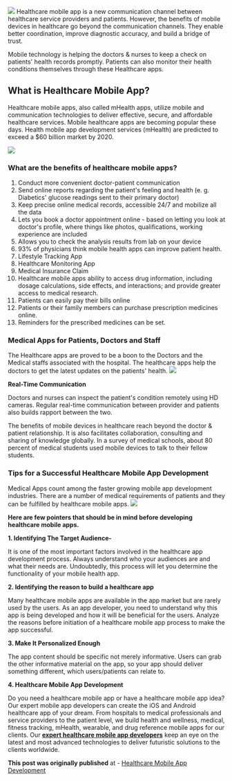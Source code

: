 ![](https://images.viblo.asia/90853805-10ec-49ae-a490-e997cd7cecbf.gif)
Healthcare mobile app is a new communication channel between healthcare service providers and patients. However, the benefits of mobile devices in healthcare go beyond the communication channels. They enable better coordination, improve diagnostic accuracy, and build a bridge of trust.

Mobile technology is helping the doctors & nurses to keep a check on patients' health records promptly. Patients can also monitor their health conditions themselves through these Healthcare apps.

## What is Healthcare Mobile App?

Healthcare mobile apps, also called mHealth apps, utilize mobile and communication technologies to deliver effective, secure, and affordable healthcare services. Mobile healthcare apps are becoming popular these days. Health mobile app development services (mHealth) are predicted to exceed a $60 billion market by 2020.

![](https://images.viblo.asia/f3ffa584-6900-4579-b389-08ec298a63a5.jpg)

### What are the benefits of healthcare mobile apps?

1. Conduct more convenient doctor-patient communication
2. Send online reports regarding the patient's feeling and health (e. g. Diabetics' glucose readings sent to their primary doctor)
3. Keep precise online medical records, accessible 24/7 and mobilize all the data
4. Lets you book a doctor appointment online - based on letting you look at doctor's profile, where things like photos, qualifications, working experience are included
5. Allows you to check the analysis results from lab on your device
6. 93% of physicians think mobile health apps can improve patient health.
7. Lifestyle Tracking App
8. Healthcare Monitoring App
9. Medical Insurance Claim
10. Healthcare mobile apps ability to access drug information, including dosage calculations, side effects, and interactions; and provide greater access to medical research.
11. Patients can easily pay their bills online
12. Patients or their family members can purchase prescription medicines online.
13. Reminders for the prescribed medicines can be set.

### Medical Apps for Patients, Doctors and Staff

The Healthcare apps are proved to be a boon to the Doctors and the Medical staffs associated with the hospital. The healthcare apps help the doctors to get the latest updates on the patients' health. 
![](https://images.viblo.asia/2d69d418-29bb-4402-b3ab-511feb48068e.jpg)

**Real-Time Communication**

Doctors and nurses can inspect the patient's condition remotely using HD cameras. Regular real-time communication between provider and patients also builds rapport between the two.

The benefits of mobile devices in healthcare reach beyond the doctor & patient relationship. It is also facilitates collaboration, consulting and sharing of knowledge globally. In a survey of medical schools, about 80 percent of medical students used mobile devices to talk to their fellow students.

### Tips for a Successful Healthcare Mobile App Development

Medical Apps count among the faster growing mobile app development industries. There are a number of medical requirements of patients and they can be fulfilled by healthcare mobile apps. 
![](https://images.viblo.asia/8d773e83-c2d3-451e-96c5-daf76ac3641b.jpg)

**Here are few pointers that should be in mind before developing healthcare mobile apps.**

**1. Identifying The Target Audience-**

It is one of the most important factors involved in the healthcare app development process. Always understand who your audiences are and what their needs are. Undoubtedly, this process will let you determine the functionality of your mobile health app.

**2. Identifying the reason to build a healthcare app**

Many healthcare mobile apps are available in the app market but are rarely used by the users. As an app developer, you need to understand why this app is being developed and how it will be beneficial for the users. Analyze the reasons before initiation of a healthcare mobile app process to make the app successful.

**3. Make It Personalized Enough**

The app content should be specific not merely informative. Users can grab the other informative material on the app, so your app should deliver something different, which users/patients can relate to.

**4. Healthcare Mobile App Development**

Do you need a healthcare mobile app or have a healthcare mobile app idea? Our expert mobile app developers can create the iOS and Android healthcare app of your dream. From hospitals to medical professionals and service providers to the patient level, we build health and wellness, medical, fitness tracking, mHealth, wearable, and drug reference mobile apps for our clients. Our [**expert healthcare mobile app developers**](https://dev.to/iverve/healthcare-mobile-app-development-strategy-by-top-healthcare-app-developers-j78) keep an eye on the latest and most advanced technologies to deliver futuristic solutions to the clients worldwide.

**This post was originally published** at - [Healthcare Mobile App Development](https://dev.to/iverve/benefits-of-healthcare-mobile-app-development--3g1h)